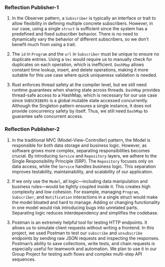 ### Reflection Publisher-1

1. In the Observer pattern, a `Subscriber` is typically an interface or trait to allow flexibility in defining multiple concrete subscribers. However, in our case, using a single `struct` is sufficient since the system has a predefined and fixed subscriber behavior. There is no need to dynamically vary the behavior of different subscribers, so we don't benefit much from using a trait.

2. The `id` in `Program` and the `url` in `Subscriber` must be unique to ensure no duplicate entries. Using a `Vec` would require us to manually check for duplicates on each operation, which is inefficient. `DashMap` allows constant time lookup, insert, and delete operations, making it more suitable for this use case where quick uniqueness validation is needed.

3. Rust enforces thread safety at the compiler level, but we still need runtime guarantees when sharing state across threads. `DashMap` provides thread-safe access to a HashMap, which is necessary for our use case since `SUBSCRIBERS` is a global mutable state accessed concurrently. Although the Singleton pattern ensures a single instance, it does not provide concurrency safety by itself. Thus, we still need `DashMap` to guarantee safe concurrent access.

### Reflection Publisher-2

1. In the traditional MVC (Model-View-Controller) pattern, the Model is responsible for both data storage and business logic. However, as software grows more complex, separating responsibilities becomes crucial. By introducing `Service` and `Repository` layers, we adhere to the Single Responsibility Principle (SRP). The `Repository` focuses only on data access, while the `Service` handles business logic. This separation improves testability, maintainability, and scalability of our application.

2. If we only use the `Model`, all logic—including data manipulation and business rules—would be tightly coupled inside it. This creates high complexity and low cohesion. For example, managing `Program`, `Subscriber`, and `Notification` interactions in a single struct would make the model bloated and hard to manage. Adding or changing functionality in one model would risk introducing bugs into unrelated parts. Separating logic reduces interdependency and simplifies the codebase.

3. Postman is an extremely helpful tool for testing HTTP endpoints. It allows us to simulate client requests without writing a frontend. In this project, we used Postman to test our `subscribe` and `unsubscribe` endpoints by sending raw JSON requests and inspecting the responses. Postman’s ability to save collections, write tests, and chain requests is especially useful for teamwork and automation. We plan to use it in our Group Project for testing auth flows and complex multi-step API sequences.
